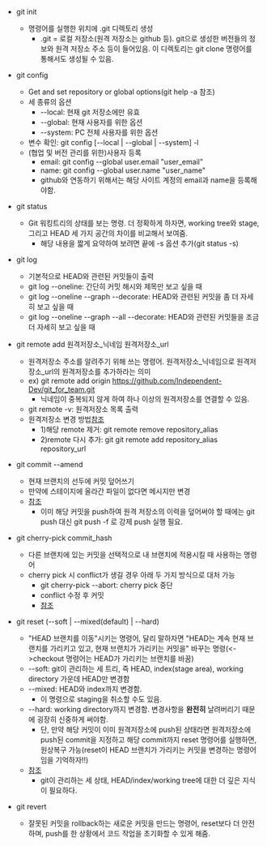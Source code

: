 * git init
  * 명령어를 실행한 위치에 .git 디렉토리 생성
    * .git = 로컬 저장소(원격 저장소는 github 등). git으로 생성한 버전들의 정보와 원격 저장소 주소 등이 들어있음. 이 디렉토리는 git clone 명령어를 통해서도 생성될 수 있음.

* git config
  * Get and set repository or global options(git help -a 참조)
  * 세 종류의 옵션
    * --local: 현재 git 저장소에만 유효
    * --global: 현재 사용자를 위한 옵션
    * --system: PC 전체 사용자를 위한 옵션
  * 변수 확인: git config [--local | --global | --system] -l
  * (협업 및 버전 관리를 위한)사용자 등록
    * email: git config --global user.email "user_email"
    * name: git config --global user.name "user_name"
    * github와 연동하기 위해서는 해당 사이트 계정의 email과 name을 등록해야함.

* git status
  * Git 워킹트리의 상태를 보는 명령. 더 정확하게 하자면, working tree와 stage, 그리고 HEAD 세 가지 공간의 차이를 비교해서 보여줌. 
    * 해당 내용을 짧게 요약하여 보려면 끝에 -s 옵션 추가(git status -s)

* git log
  * 기본적으로 HEAD와 관련된 커밋들이 출력
  * git log --oneline: 간단히 커밋 해시와 제목만 보고 싶을 때
  * git log --oneline --graph --decorate: HEAD와 관련된 커밋을 좀 더 자세히 보고 싶을 때
  * git log --oneline --graph --all --decorate: HEAD와 관련된 커밋들을 조금 더 자세히 보고 싶을 때

* git remote add 원격저장소_닉네임 원격저장소_url
  * 원격저장소 주소를 알려주기 위해 쓰는 명령어. 원격저장소_닉네임으로 원격저장소_url의 원격저장소를 추가하라는 의미
  * ex) git remote add origin https://github.com/Independent-Dev/git_for_team.git
    * 닉네임이 중복되지 않게 하여 하나 이상의 원격저장소를 연결할 수 있음.
  * git remote -v: 원격저장소 목록 출력
  * 원격저장소 변경 방법[참조](https://gist.github.com/480/4681b67d2a906db8c6c1321cc678f05f)
    * 1)해당 remote 제거: git remote remove repository_alias
    * 2)remote 다시 추가: git git remote add repository_alias repository_url
   
* git commit --amend
  * 현재 브랜치의 선두에 커밋 덮어쓰기
  * 만약에 스테이지에 올라간 파일이 없다면 메시지만 변경
  * [참조](https://cselabnotes.com/kr/2021/03/31/git-%EB%AA%85%EB%A0%B9%EC%96%B4-git-cherry-pick/)
    * 이미 해당 커밋을 push하여 원격 저장소의 이력을 덮어써야 할 때에는 git push 대신 git push -f 로 강제 push 실행 필요. 

* git cherry-pick commit_hash
  * 다른 브랜치에 있는 커밋을 선택적으로 내 브랜치에 적용시킬 때 사용하는 명령어
  * cherry pick 시 conflict가 생길 경우 아래 두 가지 방식으로 대처 가능
    * git cherry-pick --abort: cherry pick 중단
    * conflict 수정 후 커밋
    * [참조](https://cselabnotes.com/kr/2021/03/31/git-%EB%AA%85%EB%A0%B9%EC%96%B4-git-cherry-pick/)

* git reset (--soft | --mixed(default) | --hard)
  * "HEAD 브랜치를 이동"시키는 명령어, 달리 말하자면 "HEAD는 계속 현재 브랜치를 가리키고 있고, 현재 브랜치가 가리키는 커밋을" 바꾸는 명령(<->checkout 명령어는 HEAD가 가리키는 브랜치를 바꿈)
  * --soft: git이 관리하는 세 트리, 즉 HEAD, index(stage area), working directory 가운데 HEAD만 변경함
  * --mixed: HEAD와 index까지 변경함.
    * 이 명령으로 staging을 취소할 수도 있음. 
  * --hard: working directory까지 변경함. 변경사항을 **완전히** 날려버리기 때문에 굉장히 신중하게 써야함.
    * 단, 만약 해당 커밋이 이미 원격저장소에 push된 상태라면 원격저장소에 push된 commit을 지정하고 해당 commit까지 reset 명령어를 실행하면, 원상복구 가능(reset이 HEAD 브랜치가 가리키는 커밋을 변경하는 명령어임을 기억하자!!) 
  * [참조](https://git-scm.com/book/ko/v2/Git-%EB%8F%84%EA%B5%AC-Reset-%EB%AA%85%ED%99%95%ED%9E%88-%EC%95%8C%EA%B3%A0-%EA%B0%80%EA%B8%B0)
    * git이 관리하는 세 상태, HEAD/index/working tree에 대한 더 깊은 지식이 필요하다.

* git revert
  * 잘못된 커밋을 rollback하는 새로운 커밋을 만드는 명령어, reset보다 더 안전하며, push를 한 상황에서 코드 작업을 초기화할 수 있게 해줌.